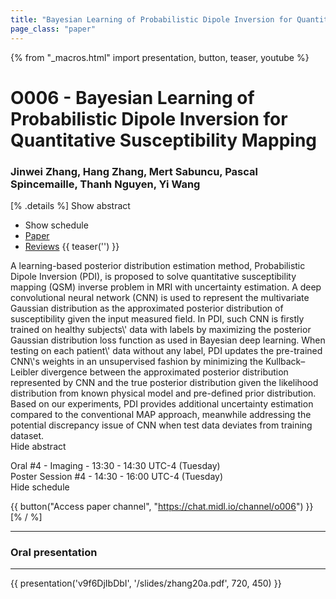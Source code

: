 ```yaml
---
title: "Bayesian Learning of Probabilistic Dipole Inversion for Quantitative Susceptibility Mapping"
page_class: "paper"
---
```


{% from "_macros.html" import presentation, button, teaser, youtube %}

# O006 - Bayesian Learning of Probabilistic Dipole Inversion for Quantitative Susceptibility Mapping

### Jinwei Zhang, Hang Zhang, Mert Sabuncu, Pascal Spincemaille, Thanh Nguyen, Yi Wang

[% .details %]
<a class="toggle_visibility" data-selector=".abstract" data-level="3">Show abstract</a>
- <a class="toggle_visibility" data-selector=".schedule" data-level="3">Show schedule</a>
- <a href="https://openreview.net/pdf?id=DuWrLOZ27k">Paper</a>
- <a href="https://openreview.net/forum?id=DuWrLOZ27k">Reviews</a>
{{ teaser('') }}

<p>
    <span class="abstract">
        A learning-based posterior distribution estimation method, Probabilistic Dipole Inversion (PDI), is proposed to solve quantitative susceptibility mapping (QSM) inverse problem in MRI with uncertainty estimation. A deep convolutional neural network (CNN) is used to represent the multivariate Gaussian distribution as the approximated posterior distribution of susceptibility given the input measured field. In PDI, such CNN is firstly trained on healthy subjects\' data with labels by maximizing the posterior Gaussian distribution loss function as used in Bayesian deep learning. When testing on each patient\' data without any label, PDI updates the pre-trained CNN\'s weights in an unsupervised fashion by minimizing the Kullback–Leibler divergence between the approximated posterior distribution represented by CNN and the true posterior distribution given the likelihood distribution from known physical model and pre-defined prior distribution. Based on our experiments, PDI provides additional uncertainty estimation compared to the conventional MAP approach, meanwhile addressing the potential discrepancy issue of CNN when test data deviates from training dataset.
        <br>
        <span class="actions"><a class="toggle_visibility" data-level="2">Hide abstract</a></span>
    </span>
</p>

<p>
    <span class="schedule">
        Oral #4 - Imaging  - 13:30 - 14:30 UTC-4 (Tuesday)<br>Poster Session #4  - 14:30 - 16:00 UTC-4 (Tuesday)
        <br>
        <span class="actions"><a class="toggle_visibility" data-level="2">Hide schedule</a></span>
    </span>
</p>

{{ button("Access paper channel", "https://chat.midl.io/channel/o006") }}
[% / %]

---

### Oral presentation

---

{{ presentation('v9f6DjIbDbI', '/slides/zhang20a.pdf', 720, 450) }}